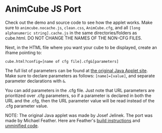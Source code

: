 # AnimCube JS Port
Check out the demo and source code to see how the applet works. Make sure to `animcube.nocache.js`, `clean.css`, `AnimCube.cfg`, and all `[long alphanumeric string].cache.js` in the same directories/folders as cube.html. DO NOT CHANGE THE NAMES OF THE NON-CFG FILES.

Next, in the HTML file where you want your cube to be displayed, create an iframe pointing to:

`cube.html?config=[name of cfg file].cfg&[parameters]`

The full list of parameters can be found at [the original Java Applet site](http://software.rubikscube.info/AnimCube/). Make sure to declare parameters as follows: `[name]=[value]`, and separate parameter declarations with `&`.

You can add parameters in the .cfg file. Just note that URL parameters are prioritized over .cfg parameters, so if a parameter is declared in both the URL and the .cfg, then the URL parameter value will be read instead of the .cfg parameter value.

NOTE: The original Java applet was made by Josef Jelinek. The port was made by Michael Feather. Here are Feather's [build instructions](http://irbsystems.com/test2/rc/build.html) and [unminified code](http://irbsystems.com/test2/rc/AnimCube/animcube/unminified/).
